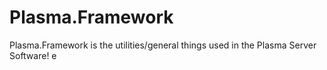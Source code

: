 # Plasma.Framework
Plasma.Framework is the utilities/general things used in the Plasma Server Software! e